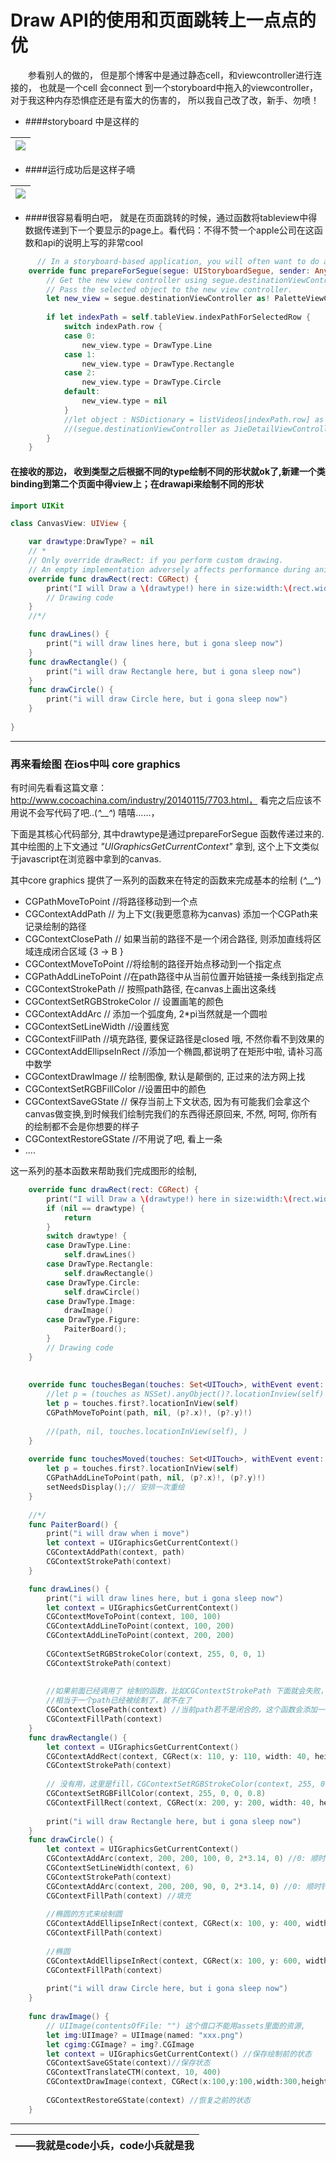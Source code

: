 # Draw API的使用和页面跳转上一点点的优




　　参看别人的做的， 但是那个博客中是通过静态cell，和viewcontroller进行连接的， 也就是一个cell 会connect 到一个storyboard中拖入的viewcontroller， 对于我这种内存恐惧症还是有蛮大的伤害的， 所以我自己改了改，新手、勿喷！

- ####storyboard 中是这样的

|![](QQ20160509-0.png)|
| :--: | 


- ####运行成功后是这样子嘀

|![](jupm.gif)|
| :--: |


- ####很容易看明白吧， 就是在页面跳转的时候，通过函数将tableview中得数据传递到下一个要显示的page上。看代码：不得不赞一个apple公司在这函数和api的说明上写的非常cool

```swift
      // In a storyboard-based application, you will often want to do a little preparation before navigation
    override func prepareForSegue(segue: UIStoryboardSegue, sender: AnyObject?) {
        // Get the new view controller using segue.destinationViewController.
        // Pass the selected object to the new view controller.
        let new_view = segue.destinationViewController as! PaletteViewController
        
        if let indexPath = self.tableView.indexPathForSelectedRow {
            switch indexPath.row {
            case 0:
                new_view.type = DrawType.Line
            case 1:
                new_view.type = DrawType.Rectangle
            case 2:
                new_view.type = DrawType.Circle
            default:
                new_view.type = nil
            }
            //let object : NSDictionary = listVideos[indexPath.row] as NSDictionary
            //(segue.destinationViewController as JieDetailViewController).detailItem = object
        }
    }
```


#### 在接收的那边， 收到类型之后根据不同的type绘制不同的形状就ok了,新建一个类binding到第二个页面中得view上；在drawapi来绘制不同的形状
```swift
import UIKit

class CanvasView: UIView {

    var drawtype:DrawType? = nil
    // *
    // Only override drawRect: if you perform custom drawing.
    // An empty implementation adversely affects performance during animation.
    override func drawRect(rect: CGRect) {
        print("I will Draw a \(drawtype!) here in size:width:\(rect.width),height:\(rect.height)")
        // Drawing code
    }
    //*/

    func drawLines() {
        print("i will draw lines here, but i gona sleep now")
    }
    func drawRectangle() {
        print("i will draw Rectangle here, but i gona sleep now")
    }
    func drawCircle() {
        print("i will draw Circle here, but i gona sleep now")
    }
    
}
```

---

### 再来看绘图 在ios中叫 core graphics


有时间先看看这篇文章：http://www.cocoachina.com/industry/20140115/7703.html，  看完之后应该不用说不会写代码了吧..(*^__^*) 嘻嘻……，

下面是其核心代码部分, 其中drawtype是通过prepareForSegue 函数传递过来的. 其中绘图的上下文通过
*"UIGraphicsGetCurrentContext"* 拿到, 这个上下文类似于javascript在浏览器中拿到的canvas.

其中core graphics 提供了一系列的函数来在特定的函数来完成基本的绘制
 (*^__^*)
- CGPathMoveToPoint //将路径移动到一个点
- CGContextAddPath // 为上下文(我更愿意称为canvas) 添加一个CGPath来记录绘制的路径
- CGContextClosePath // 如果当前的路径不是一个闭合路径, 则添加直线将区域连成闭合区域 {3 -> B }
- CGContextMoveToPoint //将绘制的路径开始点移动到一个指定点
- CGPathAddLineToPoint //在path路径中从当前位置开始链接一条线到指定点
- CGContextStrokePath // 按照path路径, 在canvas上画出这条线
- CGContextSetRGBStrokeColor // 设置画笔的颜色
- CGContextAddArc // 添加一个弧度角, 2\*pi当然就是一个圆啦
- CGContextSetLineWidth //设置线宽
- CGContextFillPath //填充路径, 要保证路径是closed 哦, 不然你看不到效果的
- CGContextAddEllipseInRect //添加一个椭圆,都说明了在矩形中啦, 请补习高中数学
- CGContextDrawImage // 绘制图像, 默认是颠倒的, 正过来的法方网上找
- CGContextSetRGBFillColor //设置田中的颜色
- CGContextSaveGState // 保存当前上下文状态, 因为有可能我们会拿这个canvas做变换,到时候我们绘制完我们的东西得还原回来, 不然, 呵呵, 你所有的绘制都不会是你想要的样子
- CGContextRestoreGState //不用说了吧, 看上一条
- ....

这一系列的基本函数来帮助我们完成图形的绘制,

```swift
    override func drawRect(rect: CGRect) {
        print("I will Draw a \(drawtype!) here in size:width:\(rect.width),height:\(rect.height)")
        if (nil == drawtype) {
            return
        }
        switch drawtype! {
        case DrawType.Line:
            self.drawLines()
        case DrawType.Rectangle:
            self.drawRectangle()
        case DrawType.Circle:
            self.drawCircle()
        case DrawType.Image:
            drawImage()
        case DrawType.Figure:
            PaiterBoard();
        }
        // Drawing code
    }
    
    
    override func touchesBegan(touches: Set<UITouch>, withEvent event: UIEvent?) {
        //let p = (touches as NSSet).anyObject()?.locationInview(self)
        let p = touches.first?.locationInView(self)
        CGPathMoveToPoint(path, nil, (p?.x)!, (p?.y)!)
        
        //(path, nil, touches.locationInView(self), )
    }
    
    override func touchesMoved(touches: Set<UITouch>, withEvent event: UIEvent?) {
        let p = touches.first?.locationInView(self)
        CGPathAddLineToPoint(path, nil, (p?.x)!, (p?.y)!)
        setNeedsDisplay();// 安排一次重绘
    }
    
    //*/
    func PaiterBoard() {
        print("i will draw when i move")
        let context = UIGraphicsGetCurrentContext()
        CGContextAddPath(context, path)
        CGContextStrokePath(context)
    }

    func drawLines() {
        print("i will draw lines here, but i gona sleep now")
        let context = UIGraphicsGetCurrentContext()
        CGContextMoveToPoint(context, 100, 100)
        CGContextAddLineToPoint(context, 100, 200)
        CGContextAddLineToPoint(context, 200, 200)
        
        CGContextSetRGBStrokeColor(context, 255, 0, 0, 1)
        CGContextStrokePath(context)
        
        
        //如果前面已经调用了 绘制的函数，比如CGContextStrokePath 下面就会失败，
        //相当于一个path已经被绘制了，就不在了
        CGContextClosePath(context) //当前path若不是闭合的，这个函数会添加一条直线让当前path闭合
        CGContextFillPath(context)
    }
    func drawRectangle() {
        let context = UIGraphicsGetCurrentContext()
        CGContextAddRect(context, CGRect(x: 110, y: 110, width: 40, height: 40))
        CGContextStrokePath(context)
        
        // 没有用，这里是fill，CGContextSetRGBStrokeColor(context, 255, 0, 0, 1)
        CGContextSetRGBFillColor(context, 255, 0, 0, 0.8)
        CGContextFillRect(context, CGRect(x: 200, y: 200, width: 40, height: 40))
        
        print("i will draw Rectangle here, but i gona sleep now")
    }
    func drawCircle() {
        let context = UIGraphicsGetCurrentContext()
        CGContextAddArc(context, 200, 200, 100, 0, 2*3.14, 0) //0: 顺时针, 1: 逆时针
        CGContextSetLineWidth(context, 6)
        CGContextStrokePath(context)
        CGContextAddArc(context, 200, 200, 90, 0, 2*3.14, 0) //0: 顺时针, 1: 逆时针
        CGContextFillPath(context) //填充
        
        //椭圆的方式来绘制圆
        CGContextAddEllipseInRect(context, CGRect(x: 100, y: 400, width: 100, height: 100))
        CGContextFillPath(context)
        
        //椭圆
        CGContextAddEllipseInRect(context, CGRect(x: 100, y: 600, width: 100, height: 50))
        CGContextFillPath(context)
        
        print("i will draw Circle here, but i gona sleep now")
    }
    
    func drawImage() {
        // UIImage(contentsOfFile: "") 这个借口不能用assets里面的资源,
        let img:UIImage? = UIImage(named: "xxx.png")
        let cgimg:CGImage? = img?.CGImage
        let context = UIGraphicsGetCurrentContext() //保存绘制前的状态
        CGContextSaveGState(context)//保存状态
        CGContextTranslateCTM(context, 10, 400)
        CGContextDrawImage(context, CGRect(x:100,y:100,width:300,height:300), cgimg)
        
        CGContextRestoreGState(context) //恢复之前的状态
    }

```


---

| ——**我就是code小兵，code小兵就是我**  |
| --: |



















































